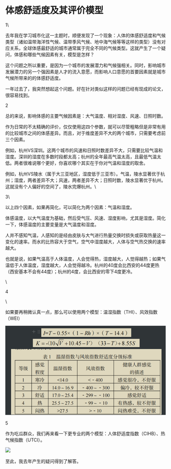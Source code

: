 # 体感舒适度及其评价模型

1\


去年我在学习城市化这一主题时，顺便发现了一个现象：人体的体感舒适度和气候类型（诸如温带海洋性气候、温带季风气候、地中海气候等等这样的类型）没有对应关系，全球体感最舒适的城市通常属于完全不同的气候类型。这就产生了一个疑问，体感和哪些气候因素有关，模型是怎样？

这个问题之所以重要，是因为一个城市的发展潜力和气候强相关。同时，影响城市发展潜力的另一个强因素是人才的流入意愿，而影响人口意愿的首要因素就是城市气候所带来的的体感舒适度。

一年过去了，我突然想起这个问题。好在针对类似这样的问题已经有现成的论文，很容易找到。



2

总的来说，影响体感的主要气候因素是：大气温度、相对湿度、风速、日照时数。

作为日常的不太精确的评价，仅仅使用这四个参数，就可以尽管粗略但是非常有用的比较城市之间的体感差异。而且，对于维度差异不大的两个城市，只需要考虑前三个因素。

例如，杭州VS深圳。这两个城市的风速和日照时数差异不大，只需要比较气温和湿度。深圳的湿度在多数时段都太高；杭州的全年最高气温太高，且最低气温太低。两者很难说哪个更好，你喜欢哪个其实在于你对气温和湿度的取舍。

例如，杭州VS陵水（属于大三亚地区，湿度低于三亚市）。气温，陵水显著优于杭州；湿度，两者差异不大；风速，两者差异不大；日照时数，陵水显著优于杭州。这就没有个人偏好的空间了，陵水完爆杭州。\


3\


以上四个因素，如果再简化，可以简化为两个因素：气温和湿度。

体感温度，以大气温度为基础，然后受气压、风速、湿度影响，尤其是湿度。简化一下，体感温度的主要变量是大气温度和湿度。

人并不感知气温，人感知的是经由皮肤与大气进行热量交换时损失或获取热量这一变化的速率。而水的比热容大于空气，空气中湿度越大，人体与空气热交换的速率越大。

也就是说，如果气温高于人体温度，人会觉得热，湿度越大，人觉得越热；如果气温低于人体温度，湿度越大，人会觉得越冷。杭州的40度会比西安的44度更热（西安基本不会有44度）；杭州的4度，会比西安的零下4度更冷。

\


4

\


如果要再稍微认真一点，那么可以使用两个模型：温湿指数（THI）、风效指数（WEI）

![](../../.gitbook/assets/1.png)



5



作为吃瓜群众，我们再来看一下更专业的两个模型：人体舒适度指数（CIHB）、热气候指数（UTCI）。

![
](../../.gitbook/assets/2.png)

至此，我去年产生的疑问得到了解答。
